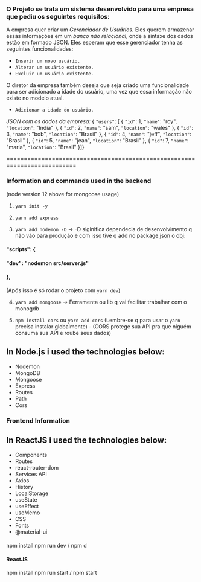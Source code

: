 ### O Projeto se trata um sistema desenvolvido para uma empresa que pediu os seguintes requisitos: 
A empresa quer criar um *Gerenciador de Usuários.* Eles
querem armazenar essas informações em um *banco não relacional*, onde a sintaxe dos dados estão em formado JSON. Eles esperam que esse gerenciador tenha as seguintes
funcionalidades:

+ `Inserir um novo usuário.`
+ `Alterar um usuário existente.`
+ `Excluir um usuário existente.`

O diretor da empresa também deseja que seja criado uma funcionalidade para ser
adicionado a idade do usuário, uma vez que essa informação não existe no modelo
atual.

+ `Adicionar a idade do usuário.`

*JSON com os dados da empresa:*
{
`"users"`: [
{
`"id"`: 1,
`"name"`: "roy",
`"location"`: "India"
},
{
`"id"`: 2,
`"name"`: "sam",
`"location"`: "wales"
},
{
`"id"`: 3,
`"name"`: "bob",
`"location"`: "Brasil"
},
{
`"id"`: 4,
`"name"`: "jeff",
`"location"`: "Brasil"
},
{
`"id"`: 5,
`"name"`: "jean",
`"location"`: "Brasil"
},
{
`"id"`: 7,
`"name"`: "maria",
`"location"`: "Brasil"
}]}

==========================================================================

### Information and commands used in the backend

(node version 12 above for mongoose usage)

1. `yarn init -y` 

2. `yarn add express`

3. `yarn add nodemon -D` -> -D siginifica dependecia de desenvolvimento q não vão para produção e com isso tive q add no package.json o obj:
####  "scripts": {
####    "dev": "nodemon src/server.js"
####  },
(Após isso é só rodar o projeto com `yarn dev`)

4. `yarn add mongoose` -> Ferramenta ou lib q vai facilitar trabalhar com o monogdb

5. `npm install cors` ou `yarn add cors` (Lembre-se q para usar o `yarn` precisa instalar globalmente) - (CORS protege sua API pra que niguém consuma sua API e roube seus dados)


## In Node.js i used the technologies below:

+ Nodemon
+ MongoDB
+ Mongoose
+ Express
+ Routes
+ Path
+ Cors

### Frontend Information
## In ReactJS i used the technologies below:

+ Components
+ Routes
+ react-router-dom
+ Services API
+ Axios
+ History
+ LocalStorage
+ useState
+ useEffect
+ useMemo
+ CSS
+ Fonts
+ @material-ui

#### 

npm install
npm run dev / npm d

#### ReactJS

npm install
npm run start / npm start